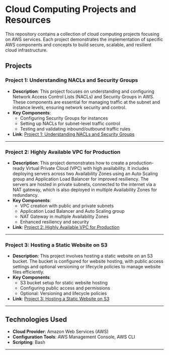 # Cloud Computing Projects and Resources

This repository contains a collection of cloud computing projects focusing on AWS services. Each project demonstrates the implementation of specific AWS components and concepts to build secure, scalable, and resilient cloud infrastructure.

## Projects

### Project 1: Understanding NACLs and Security Groups
- **Description**: This project focuses on understanding and configuring Network Access Control Lists (NACLs) and Security Groups in AWS. These components are essential for managing traffic at the subnet and instance levels, ensuring network security and control.
- **Key Components**:
  - Configuring Security Groups for instances
  - Setting up NACLs for subnet-level traffic control
  - Testing and validating inbound/outbound traffic rules
- **Link**: [Project 1: Understanding NACLs and Security Groups](https://github.com/sidd-dalal/cloud/blob/main/Project1%3AVPC/README.md)

---

### Project 2: Highly Available VPC for Production
- **Description**: This project demonstrates how to create a production-ready Virtual Private Cloud (VPC) with high availability. It includes deploying servers across two Availability Zones using an Auto Scaling group and Application Load Balancer for improved resiliency. The servers are hosted in private subnets, connected to the internet via a NAT gateway, which is also deployed in multiple Availability Zones for redundancy.
- **Key Components**:
  - VPC creation with public and private subnets
  - Application Load Balancer and Auto Scaling group
  - NAT Gateway in multiple Availability Zones
  - Enhanced resiliency and security
- **Link**: [Project 2: Highly Available VPC for Production](https://github.com/sidd-dalal/cloud/blob/main/Project2/README.md)

---

### Project 3: Hosting a Static Website on S3
- **Description**: This project involves hosting a static website on an S3 bucket. The bucket is configured for website hosting, with public access settings and optional versioning or lifecycle policies to manage website files efficiently.
- **Key Components**:
  - S3 bucket setup for static website hosting
  - Configuring public access and permissions
  - Optional: Versioning and lifecycle policies
- **Link**: [Project 3: Hosting a Static Website on S3](https://github.com/sidd-dalal/cloud/blob/main/Project3%3AS3/README.md)

---

## Technologies Used
- **Cloud Provider**: Amazon Web Services (AWS)
- **Configuration Tools**: AWS Management Console, AWS CLI
- **Scripting**: Bash

---
